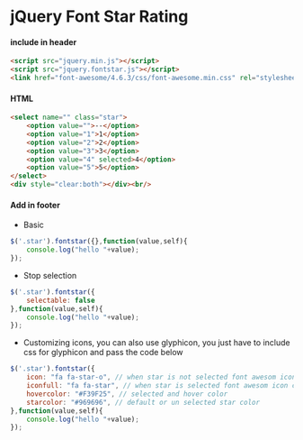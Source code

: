 # jQuery Font Star Rating

#### include in header
```html
<script src="jquery.min.js"></script>
<script src="jquery.fontstar.js"></script>
<link href="font-awesome/4.6.3/css/font-awesome.min.css" rel="stylesheet" />
```

#### HTML
```html
<select name="" class="star">
	<option value="">--</option>
	<option value="1">1</option>
	<option value="2">2</option>
	<option value="3">3</option>
	<option value="4" selected>4</option>
	<option value="5">5</option>
</select>
<div style="clear:both"></div><br/>
```

#### Add in footer

* Basic
```javascript
$('.star').fontstar({},function(value,self){
	console.log("hello "+value);
});
```

* Stop selection
```javascript
$('.star').fontstar({
	selectable: false
},function(value,self){
	console.log("hello "+value);
});
```

* Customizing icons, you can also use glyphicon, you just have to include css for glyphicon and pass
	the code below
```javascript
$('.star').fontstar({
	icon: "fa fa-star-o", // when star is not selected font awesom icon code
	iconfull: "fa fa-star", // when star is selected font awesom icon code
	hovercolor: "#F39F25", // selected and hover color
	starcolor: "#969696", // default or un selected star color
},function(value,self){
	console.log("hello "+value);
});
```
